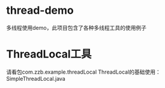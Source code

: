 # thread-demo
多线程使用demo，此项目包含了各种多线程工具的使用例子


# ThreadLocal工具
请看包com.zzb.example.threadLocal
ThreadLocal的基础使用：SimpleThreadLocal.java